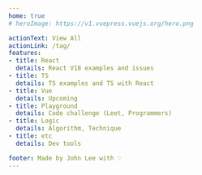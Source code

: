 ```yaml
---
home: true
# heroImage: https://v1.vuepress.vuejs.org/hero.png

actionText: View All
actionLink: /tag/
features:
- title: React
  details: React V18 examples and issues
- title: TS
  details: TS examples and TS with React
- title: Vue
  details: Upcoming
- title: Playground
  details: Code challenge (Leet, Programmers)
- title: Logic
  details: Algorithm, Technique
- title: etc
  details: Dev tools

footer: Made by John Lee with ♡
---
```

